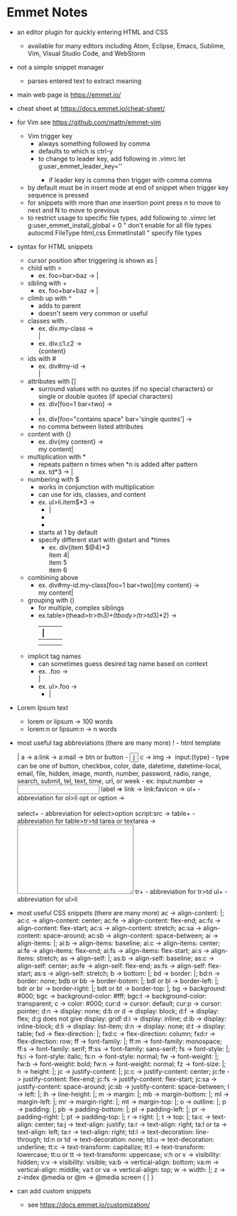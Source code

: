 # Emmet Notes

- an editor plugin for quickly entering HTML and CSS
    * available for many editors including Atom, Eclipse, Emacs, Sublime, Vim, Visual Studio Code, and WebStorm
- not a simple snippet manager
    * parses entered text to extract meaning
- main web page is https://emmet.io/
- cheat sheet at https://docs.emmet.io/cheat-sheet/

- for Vim see https://github.com/mattn/emmet-vim
  * Vim trigger key
    - always something followed by comma
    - defaults to <C-y> which is ctrl-y
    - to change to leader key, add following in .vimrc
      let g:user_emmet_leader_key='<leader>'
      * if leader key is comma then trigger with comma comma
  * by default must be in insert mode at end of snippet
    when trigger key sequence is pressed
  * for snippets with more than one insertion point
    press <emmet-leader>n to move to next
    and <emmet-leader>N to move to previous
  * to restrict usage to specific file types,
    add following to .vimrc
    let g:user_emmet_install_global = 0 " don't enable for all file types
    autocmd FileType html,css EmmetInstall " specify file types

- syntax for HTML snippets
  * cursor position after triggering is shown as |
  * child with >
    - ex. foo>bar>baz ->
      <foo>
        <bar>
          <baz>|</baz>
        </bar>
      </foo>
  * sibling with +
    - ex. foo+bar+baz ->
      <foo>|</foo>
      <bar></bar>
      <baz></baz>
  * climb up with ^
    - adds to parent
    - doesn't seem very common or useful
  * classes with .
    - ex. div.my-class -> <div class="my-class">|</div>
    - ex. div.c1.c2 -> <div class="c1 c2">{content}</div>
  * ids with #
    - ex. div#my-id -> <div id="my-id">|</div>
  * attributes with []
    - surround values with no quotes (if no special characters)
      or single or double quotes (if special characters)
    - ex. div[foo=1 bar=two] -> <div foo="1" bar="two">|</div>
    - ex. div[foo="contains space" bar='single quotes'] ->
      <div foo="contains space" bar="single quotes"></div>
    - no comma between listed attributes
  * content with {}
    - ex. div{my content} -> <div>my content|</div>
  * multiplication with *
    - repeats pattern n times when *n is added after pattern
    - ex. td*3 ->
      <td>|</td>
      <td></td>
      <td></td>
  * numbering with $
    - works in conjunction with multiplication
    - can use for ids, classes, and content
    - ex. ul>li.item$*3 ->
      <ul>
        <li class="item1">|</li>
        <li class="item2"></li>
        <li class="item3"></li>
      </ul>
    - starts at 1 by default
    - specify different start with @start and *times
      * ex. div{item $@4}*3
        <div>item 4|</div>
        <div>item 5</div>
        <div>item 6</div>
  * combining above
    - ex. div#my-id.my-class[foo=1 bar=two]{my content} ->
      <div id="my-id" class="my-class" foo="1" bar="two">my content|</div>
  * grouping with ()
    - for multiple, complex siblings
    - ex.table>(thead>tr>th*3)+(tbody>(tr>td*3)*2) ->
      <table>
        <thead>
          <tr>
            <th>|</th>
            <th></th>
            <th></th>
          </tr>
        </thead>
        <tbody>
          <tr>
            <td></td>
            <td></td>
            <td></td>
          </tr>
          <tr>
            <td></td>
            <td></td>
            <td></td>
          </tr>
        </tbody>
      </table>
  * implicit tag names
    - can sometimes guess desired tag name based on context
    - ex. .foo -> <div class="foo">|</div>
    - ex. ul>.foo ->
      <ul>
        <li class="foo">|</li>
      </ul>

- Lorem Ipsum text
  * lorem or lipsum -> 100 words
  * lorem:n or lipsum:n -> n words

- most useful tag abbreviations (there are many more)
  ! - html template
    <!DOCTYPE html>
    <html lang="en">
    <head>
      <meta charset="UTF-8">
      <title></title>
    </head>
    <body>
      |
    </body>
    </html>
  a -> <a href="|"></a>
  a:link -> <a href="http://|"></a>
  a:mail -> <a href="mailto:|"></a>
  btn or button - <button>|</button>
  c -> <!-- | -->
  img -> <img src="|" alt="">
  input:{type}
  - type can be one of
    button, checkbox, color, date, datetime, datetime-local,
    email, file, hidden, image, month, number, password, radio,
    range, search, submit, tel, text, time, url, or week
  - ex: input:number -> <input id="" type="number" name="">
  label => <label for="|"></label>
  link -> <link rel="stylesheet" href="|">
  link:favicon ->
    <link rel="shortcut icon" type="image/x-icon" href="|favicon.ico">
  ol+ - abbreviation for ol>li
  opt or option -> <option value="|"></option>
  select+ - abbreviation for select>option
  script:src -> <script src="|"></script>
  table+ - abbreviation for table>tr>td
  tarea or textarea -> <textarea id="|" name="" cols="30" rows="10"></textarea>
  tr+ - abbreviation for tr>td
  ul+ - abbreviation for ul>li

- most useful CSS snippets (there are many more)
  ac -> align-content: |;
  ac:c -> align-content: center;
  ac:fe -> align-content: flex-end;
  ac:fs -> align-content: flex-start;
  ac:s -> align-content: stretch;
  ac:sa -> align-content: space-around;
  ac:sb -> align-content: space-between;
  ai -> align-items: |;
  ai:b -> align-items: baseline;
  ai:c -> align-items: center;
  ai:fe -> align-items: flex-end;
  ai:fs -> align-items: flex-start;
  ai:s -> align-items: stretch;
  as -> align-self: |;
  as:b -> align-self: baseline;
  as:c -> align-self: center;
  as:fe -> align-self: flex-end;
  as:fs -> align-self: flex-start;
  as:s -> align-self: stretch;
  b -> bottom: |;
  bd -> border: |;
  bd:n -> border: none;
  bdb or bb -> border-botom: |;
  bdl or bl -> border-left: |;
  bdr or br -> border-right: |;
  bdt or bt -> border-top: |;
  bg -> background: #000;
  bgc -> background-color: #fff;
  bgc:t -> background-color: transparent;
  c -> color: #000;
  cur:d -> cursor: default;
  cur:p -> cursor: pointer;
  d:n -> display: none;
  d:b or d -> display: block;
  d:f -> display: flex;
  d:g does not give display: grid!
  d:i -> display: inline;
  d:ib -> display: inline-block;
  d:li -> display: list-item;
  d:n -> display: none;
  d:t -> display: table;
  fxd -> flex-direction: |;
  fxd:c -> flex-direction: column;
  fxd:r -> flex-direction: row;
  ff -> font-family: |;
  ff:m -> font-family: monospace;
  ff:s -> font-family: serif;
  ff:ss -> font-family: sans-serif;
  fs -> font-style: |;
  fs:i -> font-style: italic;
  fs:n -> font-style: normal;
  fw -> font-weight: |;
  fw:b -> font-weight: bold;
  fw:n -> font-weight: normal;
  fz -> font-size: |;
  h -> height: |;
  jc -> justify-content: |;
  jc:c -> justify-content: center;
  jc:fe -> justify-content: flex-end;
  jc:fs -> justify-content: flex-start;
  jc:sa -> justify-content: space-around;
  jc:sb -> justify-content: space-between;
  l -> left: |;
  lh -> line-height: |;
  m -> margin: |;
  mb -> margin-bottom: |;
  ml -> margin-left: |;
  mr -> margin-right: |;
  mt -> margin-top: |;
  o -> outline: |;
  p -> padding: |;
  pb -> padding-bottom: |;
  pl -> padding-left: |;
  pr -> padding-right: |;
  pt -> padding-top: |;
  r -> right: |;
  t -> top: |;
  ta:c -> text-align: center;
  ta:j -> text-align: justify;
  ta:r -> text-align: right;
  ta:l or ta -> text-align: left;
  ta:r -> text-align: right;
  td:l -> text-decoration: line-through;
  td:n or td -> text-decoration: none;
  td:u -> text-decoration: underline;
  tt:c -> text-transform: capitalize;
  tt:l -> text-transform: lowercase;
  tt:u or tt -> text-transform: uppercase;
  v:h or v -> visibility: hidden;
  v:v -> visibility: visible;
  va:b -> vertical-align: bottom;
  va:m -> vertical-align: middle;
  va:t or va -> vertical-align: top;
  w -> width: |;
  z -> z-index
  @media or @m -> @media screen { | }

- can add custom snippets
  * see https://docs.emmet.io/customization/
